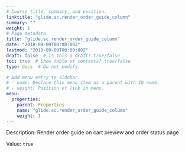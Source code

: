 ```yaml
---
# Course title, summary, and position.
linktitle: "glide.sc.render_order_guide_column"
summary: ""
weight: 1
# Page metadata.
title: "glide.sc.render_order_guide_column"
date: "2018-09-09T00:00:00Z"
lastmod: "2018-09-09T00:00:00Z"
draft: false  # Is this a draft? true/false
toc: true  # Show table of contents? true/false
type: docs  # Do not modify.

# Add menu entry to sidebar.
# - name: Declare this menu item as a parent with ID name.
# - weight: Position of link in menu.
menu:
  properties:
    parent: Properties
    name: "glide.sc.render_order_guide_column"
    weight: 1
---
```


Description: Render order guide on cart preview and order status page


Value: `true`